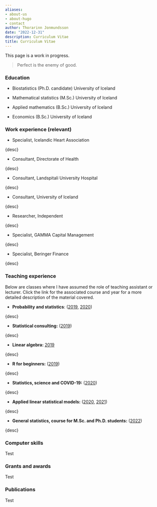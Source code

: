 ```yaml
---
aliases:
- about-us
- about-hugo
- contact
author: Thorarinn Jonmundsson
date: "2022-12-31"
description: Curriculum Vitae
title: Curriculum Vitae
---
```


This page is a work in progress.

>Perfect is the enemy of good.

### Education

* Biostatistics (Ph.D. candidate)
University of Iceland

* Mathematical statistics (M.Sc.)
University of Iceland

* Applied mathematics (B.Sc.)
University of Iceland

* Economics (B.Sc.)
University of Iceland

### Work experience (relevant)

* Specialist, Icelandic Heart Association

{desc}

* Consultant, Directorate of Health

{desc}

* Consultant, Landspitali University Hospital

{desc}

* Consultant, University of Iceland

{desc}

* Researcher, Independent

{desc}

* Specialist, GAMMA Capital Management

{desc}

* Specialist, Beringer Finance

{desc}

### Teaching experience
Below are classes where I have assumed the role of teaching assistant or lecturer. Click the link for the associated course and year for a more detailed description of the material covered.

* **Probability and statistics**: ([2019](https://ugla.hi.is/kennsluskra/index.php?sid=&tab=nam&chapter=namskeid&id=09102520190), [2020](https://ugla.hi.is/kennsluskra/index.php?sid=&tab=nam&chapter=namskeid&id=09102520200))

{desc}

* **Statistical consulting:** ([2019](https://ugla.hi.is/kennsluskra/index.php?sid=&tab=nam&chapter=namskeid&id=70742120190))

{desc}

* **Linear algebra:** [2019](https://ugla.hi.is/kennsluskra/index.php?sid=&tab=nam&chapter=namskeid&id=09101420196)

{desc}

* **R for beginners:**  ([2019](https://ugla.hi.is/kennsluskra/index.php?sid=&tab=nam&chapter=namskeid&id=70819320196))

{desc}

* **Statistics, science and COVID-19:** ([2020](https://ugla.hi.is/kennsluskra/index.php?sid=&tab=nam&chapter=namskeid&id=71055920203))

{desc}

* **Applied linear statistical models:** ([2020](https://ugla.hi.is/kennsluskra/index.php?sid=&tab=nam&chapter=namskeid&id=09127020206), [2021](https://ugla.hi.is/kennsluskra/index.php?sid=&tab=nam&chapter=namskeid&id=09127020216))

{desc}

* **General statistics, course for M.Sc. and Ph.D. students:**  ([2022](https://ugla.hi.is/kennsluskra/index.php?sid=&tab=nam&chapter=namskeid&id=02022020220))

{desc}

### Computer skills
Test

### Grants and awards
Test

### Publications
Test